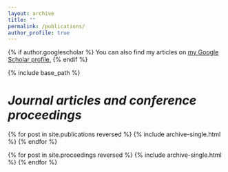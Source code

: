 ```yaml
---
layout: archive
title: ""
permalink: /publications/
author_profile: true
---
```


{% if author.googlescholar %}
  You can also find my articles on <u><a href="{{author.googlescholar}}">my Google Scholar profile</a>.</u>
{% endif %}

{% include base_path %}

*Journal articles and conference proceedings*
======
{% for post in site.publications reversed %}
  {% include archive-single.html %}
{% endfor %}

{% for post in site.proceedings reversed %}
  {% include archive-single.html %}
{% endfor %}

